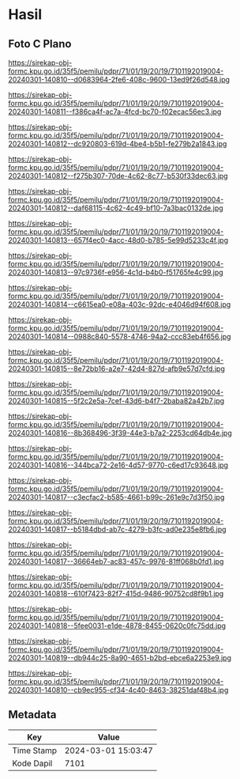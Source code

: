 # Hasil

## Foto C Plano

https://sirekap-obj-formc.kpu.go.id/35f5/pemilu/pdpr/71/01/19/20/19/7101192019004-20240301-140810--d0683964-2fe6-408c-9600-13ed9f26d548.jpg

https://sirekap-obj-formc.kpu.go.id/35f5/pemilu/pdpr/71/01/19/20/19/7101192019004-20240301-140811--f386ca4f-ac7a-4fcd-bc70-f02ecac56ec3.jpg

https://sirekap-obj-formc.kpu.go.id/35f5/pemilu/pdpr/71/01/19/20/19/7101192019004-20240301-140812--dc920803-619d-4be4-b5b1-fe279b2a1843.jpg

https://sirekap-obj-formc.kpu.go.id/35f5/pemilu/pdpr/71/01/19/20/19/7101192019004-20240301-140812--f275b307-70de-4c62-8c77-b530f33dec63.jpg

https://sirekap-obj-formc.kpu.go.id/35f5/pemilu/pdpr/71/01/19/20/19/7101192019004-20240301-140812--daf68115-4c62-4c49-bf10-7a3bac0132de.jpg

https://sirekap-obj-formc.kpu.go.id/35f5/pemilu/pdpr/71/01/19/20/19/7101192019004-20240301-140813--657f4ec0-4acc-48d0-b785-5e99d5233c4f.jpg

https://sirekap-obj-formc.kpu.go.id/35f5/pemilu/pdpr/71/01/19/20/19/7101192019004-20240301-140813--97c9736f-e956-4c1d-b4b0-f51765fe4c99.jpg

https://sirekap-obj-formc.kpu.go.id/35f5/pemilu/pdpr/71/01/19/20/19/7101192019004-20240301-140814--c6615ea0-e08a-403c-92dc-e4046d94f608.jpg

https://sirekap-obj-formc.kpu.go.id/35f5/pemilu/pdpr/71/01/19/20/19/7101192019004-20240301-140814--0988c840-5578-4746-94a2-ccc83eb4f656.jpg

https://sirekap-obj-formc.kpu.go.id/35f5/pemilu/pdpr/71/01/19/20/19/7101192019004-20240301-140815--8e72bb16-a2e7-42d4-827d-afb9e57d7cfd.jpg

https://sirekap-obj-formc.kpu.go.id/35f5/pemilu/pdpr/71/01/19/20/19/7101192019004-20240301-140815--5f2c2e5a-7cef-43d6-b4f7-2baba82a42b7.jpg

https://sirekap-obj-formc.kpu.go.id/35f5/pemilu/pdpr/71/01/19/20/19/7101192019004-20240301-140816--8b368496-3f39-44e3-b7a2-2253cd64db4e.jpg

https://sirekap-obj-formc.kpu.go.id/35f5/pemilu/pdpr/71/01/19/20/19/7101192019004-20240301-140816--344bca72-2e16-4d57-9770-c6ed17c93648.jpg

https://sirekap-obj-formc.kpu.go.id/35f5/pemilu/pdpr/71/01/19/20/19/7101192019004-20240301-140817--c3ecfac2-b585-4661-b99c-261e9c7d3f50.jpg

https://sirekap-obj-formc.kpu.go.id/35f5/pemilu/pdpr/71/01/19/20/19/7101192019004-20240301-140817--b5184dbd-ab7c-4279-b3fc-ad0e235e8fb6.jpg

https://sirekap-obj-formc.kpu.go.id/35f5/pemilu/pdpr/71/01/19/20/19/7101192019004-20240301-140817--36664eb7-ac83-457c-9976-81ff068b0fd1.jpg

https://sirekap-obj-formc.kpu.go.id/35f5/pemilu/pdpr/71/01/19/20/19/7101192019004-20240301-140818--610f7423-82f7-415d-9486-90752cd8f9b1.jpg

https://sirekap-obj-formc.kpu.go.id/35f5/pemilu/pdpr/71/01/19/20/19/7101192019004-20240301-140818--5fee0031-e1de-4878-8455-0620c0fc75dd.jpg

https://sirekap-obj-formc.kpu.go.id/35f5/pemilu/pdpr/71/01/19/20/19/7101192019004-20240301-140819--db944c25-8a90-4651-b2bd-ebce6a2253e9.jpg

https://sirekap-obj-formc.kpu.go.id/35f5/pemilu/pdpr/71/01/19/20/19/7101192019004-20240301-140810--cb9ec955-cf34-4c40-8463-38251daf48b4.jpg


## Metadata

| Key        | Value               |
| ---------- | ------------------- |
| Time Stamp | 2024-03-01 15:03:47 |
| Kode Dapil | 7101                |



